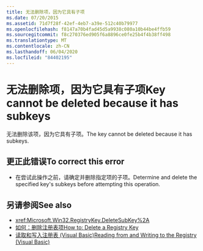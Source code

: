 ```yaml
---
title: 无法删除项，因为它具有子项
ms.date: 07/20/2015
ms.assetid: 71d7f28f-42ef-4eb7-a39e-512c40b79977
ms.openlocfilehash: f8147a70b4fad45d5a9938c080a10b44be4ffb59
ms.sourcegitcommit: f8c270376ed905f6a8896ce0fe25b4f4b38ff498
ms.translationtype: MT
ms.contentlocale: zh-CN
ms.lasthandoff: 06/04/2020
ms.locfileid: "84402195"
---
```

# <a name="key-cannot-be-deleted-because-it-has-subkeys"></a><span data-ttu-id="7e151-102">无法删除项，因为它具有子项</span><span class="sxs-lookup"><span data-stu-id="7e151-102">Key cannot be deleted because it has subkeys</span></span>
<span data-ttu-id="7e151-103">无法删除该项，因为它具有子项。</span><span class="sxs-lookup"><span data-stu-id="7e151-103">The key cannot be deleted because it has subkeys.</span></span>  
  
## <a name="to-correct-this-error"></a><span data-ttu-id="7e151-104">更正此错误</span><span class="sxs-lookup"><span data-stu-id="7e151-104">To correct this error</span></span>  
  
- <span data-ttu-id="7e151-105">在尝试此操作之前，请确定并删除指定项的子项。</span><span class="sxs-lookup"><span data-stu-id="7e151-105">Determine and delete the specified key's subkeys before attempting this operation.</span></span>  
  
## <a name="see-also"></a><span data-ttu-id="7e151-106">另请参阅</span><span class="sxs-lookup"><span data-stu-id="7e151-106">See also</span></span>

- <xref:Microsoft.Win32.RegistryKey.DeleteSubKey%2A>
- [<span data-ttu-id="7e151-107">如何：删除注册表项</span><span class="sxs-lookup"><span data-stu-id="7e151-107">How to: Delete a Registry Key</span></span>](../developing-apps/programming/computer-resources/how-to-delete-a-registry-key.md)
- [<span data-ttu-id="7e151-108">读取和写入注册表 (Visual Basic)</span><span class="sxs-lookup"><span data-stu-id="7e151-108">Reading from and Writing to the Registry (Visual Basic)</span></span>](../developing-apps/programming/computer-resources/reading-from-and-writing-to-the-registry.md)
